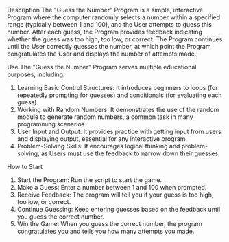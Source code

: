 Description
The "Guess the Number" Program is a simple, interactive Program where the computer randomly selects a number within a specified range (typically between 1 and 100), and the User attempts to guess this number. After each guess, the Program provides feedback indicating whether the guess was too high, too low, or correct. The Program continues until the User correctly guesses the number, at which point the Program congratulates the User and displays the number of attempts made.

Use
The "Guess the Number" Program serves multiple educational purposes, including:

1. Learning Basic Control Structures: It introduces beginners to loops (for repeatedly prompting for guesses) and conditionals (for evaluating each guess).
2. Working with Random Numbers: It demonstrates the use of the random module to generate random numbers, a common task in many programming scenarios.
3. User Input and Output: It provides practice with getting input from users and displaying output, essential for any interactive program.
4. Problem-Solving Skills: It encourages logical thinking and problem-solving, as Users must use the feedback to narrow down their guesses.

How to Start
1. Start the Program: Run the script to start the game.
2. Make a Guess: Enter a number between 1 and 100 when prompted.
3. Receive Feedback: The program will tell you if your guess is too high, too low, or correct.
4. Continue Guessing: Keep entering guesses based on the feedback until you guess the correct number.
5. Win the Game: When you guess the correct number, the program congratulates you and tells you how many attempts you made.